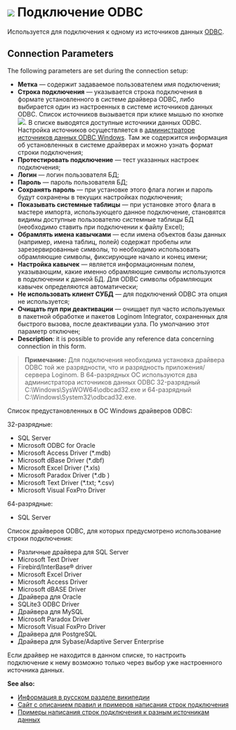 # ![ ](../../../images/icons/data-sources/driver-odbc_default.svg) Подключение ODBC

Используется для подключения к одному из источников данных [ODBC](https://wiki.loginom.ru/articles/odbc.html).

## Connection Parameters

The following parameters are set during the connection setup:

* **Метка** — содержит задаваемое пользователем имя подключения;
* **Строка подключения** — указывается строка подключения в формате установленного в системе драйвера ODBC, либо выбирается один из настроенных в системе источников данных ODBC. Список источников вызывается при клике мышью по кнопке ![ ](../../../images/extjs-theme/form/open-trigger/open-trigger_default.svg). В списке выводятся доступные источники данных ODBC. Настройка источников осуществляется в [администраторе источников данных ODBC Windows](https://docs.microsoft.com/ru-ru/sql/database-engine/configure-windows/open-the-odbc-data-source-administrator). Там же содержится информация об установленных в системе драйверах и можно узнать формат строки подключения;
* **Протестировать подключение** — тест указанных настроек подключения;
* **Логин** — логин пользователя БД;
* **Пароль** — пароль пользователя БД;
* **Сохранять пароль** — при установке этого флага логин и пароль будут сохранены в текущих настройках подключения;
* **Показывать системные таблицы** — при установке этого флага в мастере импорта, использующего данное подключение, становятся видимы доступные пользователю системные таблицы БД (необходимо ставить при подключении к файлу Excel);
* **Обрамлять имена кавычками** — если имена объектов базы данных (например, имена таблиц, полей) содержат пробелы или зарезервированные символы, то необходимо использовать обрамляющие символы, фиксирующие начало и конец имени;
* **Настройка кавычек** — является информационным полем, указывающим, какие именно обрамляющие символы используются в подключении к данной БД. Для ODBC символы обрамляющих кавычек определяются автоматически;
* **Не использовать клиент СУБД** — для подключений ODBC эта опция не используется;
* **Очищать пул при деактивации** — очищает пул часто используемых в пакетной обработке и пакетов Loginom Integrator, сохраненных для быстрого вызова, после деактивации узла. По умолчанию этот параметр отключен;
* **Description**: it is possible to provide any reference data concerning connection in this form.

> **Примечание:** Для подключения необходима установка драйвера ODBC той же разрядности, что и разрядность приложения/сервера Loginom. В 64-разрядных ОС используются два администратора источников данных ODBC 32-разрядный C:\Windows\SysWOW64\odbcad32.exe и 64-разрядный C:\Windows\System32\odbcad32.exe.

Список предустановленных в ОС Windows драйверов ODBC:

32-разрядные:

* SQL Server
* Microsoft ODBC for Oracle
* Microsoft Access Driver (*.mdb)
* Microsoft dBase Driver (*.dbf)
* Microsoft Excel Driver (*.xls)
* Microsoft Paradox Driver (*.db )
* Microsoft Text Driver (*.txt; *.csv)
* Microsoft Visual FoxPro Driver

64-разрядные:

* SQL Server

Список драйверов ODBC, для которых предусмотрено использование строки подключения:

* Различные драйвера для SQL Server
* Microsoft Text Driver
* Firebird/InterBase® driver
* Microsoft Excel Driver
* Microsoft Access Driver
* Microsoft dBASE Driver
* Драйвера для Oracle
* SQLite3 ODBC Driver
* Драйвера для MySQL
* Microsoft Paradox Driver
* Microsoft Visual FoxPro Driver
* Драйвера для PostgreSQL
* Драйвера для Sybase/Adaptive Server Enterprise

Если драйвер не находится в данном списке, то настроить подключение к нему возможно только через выбор уже настроенного источника данных.

**See also:**

* [Информация в русском разделе википедии](https://ru.wikipedia.org/wiki/ODBC)
* [Сайт с описанием правил и примеров написания строк подключения](https://www.connectionstrings.com/)
* [Примеры написания строк подключения к разным источникам данных](https://www.sqlmaestro.com/resources/all/anysql_maestro_connection_strings/)
